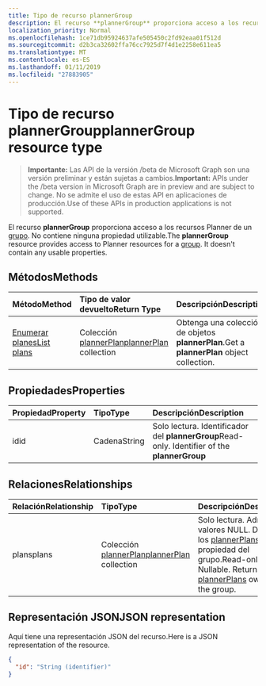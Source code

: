 ```yaml
---
title: Tipo de recurso plannerGroup
description: El recurso **plannerGroup** proporciona acceso a los recursos de organizador para un grupo. No contiene todas las propiedades utilizables.
localization_priority: Normal
ms.openlocfilehash: 1ce71db95924637afe505450c2fd92eaa01f512d
ms.sourcegitcommit: d2b3ca32602ffa76cc7925d7f4d1e2258e611ea5
ms.translationtype: MT
ms.contentlocale: es-ES
ms.lasthandoff: 01/11/2019
ms.locfileid: "27883905"
---
```

# <a name="plannergroup-resource-type"></a><span data-ttu-id="1da7b-104">Tipo de recurso plannerGroup</span><span class="sxs-lookup"><span data-stu-id="1da7b-104">plannerGroup resource type</span></span>

> <span data-ttu-id="1da7b-105">**Importante:** Las API de la versión /beta de Microsoft Graph son una versión preliminar y están sujetas a cambios.</span><span class="sxs-lookup"><span data-stu-id="1da7b-105">**Important:** APIs under the /beta version in Microsoft Graph are in preview and are subject to change.</span></span> <span data-ttu-id="1da7b-106">No se admite el uso de estas API en aplicaciones de producción.</span><span class="sxs-lookup"><span data-stu-id="1da7b-106">Use of these APIs in production applications is not supported.</span></span>

<span data-ttu-id="1da7b-p103">El recurso **plannerGroup** proporciona acceso a los recursos Planner de un [grupo](group.md). No contiene ninguna propiedad utilizable.</span><span class="sxs-lookup"><span data-stu-id="1da7b-p103">The **plannerGroup** resource provides access to Planner resources for a [group](group.md). It doesn't contain any usable properties.</span></span>

## <a name="methods"></a><span data-ttu-id="1da7b-109">Métodos</span><span class="sxs-lookup"><span data-stu-id="1da7b-109">Methods</span></span>

| <span data-ttu-id="1da7b-110">Método</span><span class="sxs-lookup"><span data-stu-id="1da7b-110">Method</span></span>           | <span data-ttu-id="1da7b-111">Tipo de valor devuelto</span><span class="sxs-lookup"><span data-stu-id="1da7b-111">Return Type</span></span>    |<span data-ttu-id="1da7b-112">Descripción</span><span class="sxs-lookup"><span data-stu-id="1da7b-112">Description</span></span>|
|:---------------|:--------|:----------|
|[<span data-ttu-id="1da7b-113">Enumerar planes</span><span class="sxs-lookup"><span data-stu-id="1da7b-113">List plans</span></span>](../api/plannergroup-list-plans.md) |<span data-ttu-id="1da7b-114">Colección [plannerPlan](plannerplan.md)</span><span class="sxs-lookup"><span data-stu-id="1da7b-114">[plannerPlan](plannerplan.md) collection</span></span>| <span data-ttu-id="1da7b-115">Obtenga una colección de objetos **plannerPlan**.</span><span class="sxs-lookup"><span data-stu-id="1da7b-115">Get a **plannerPlan** object collection.</span></span>|

## <a name="properties"></a><span data-ttu-id="1da7b-116">Propiedades</span><span class="sxs-lookup"><span data-stu-id="1da7b-116">Properties</span></span>
| <span data-ttu-id="1da7b-117">Propiedad</span><span class="sxs-lookup"><span data-stu-id="1da7b-117">Property</span></span>     | <span data-ttu-id="1da7b-118">Tipo</span><span class="sxs-lookup"><span data-stu-id="1da7b-118">Type</span></span>   |<span data-ttu-id="1da7b-119">Descripción</span><span class="sxs-lookup"><span data-stu-id="1da7b-119">Description</span></span>|
|:---------------|:--------|:----------|
|<span data-ttu-id="1da7b-120">id</span><span class="sxs-lookup"><span data-stu-id="1da7b-120">id</span></span>|<span data-ttu-id="1da7b-121">Cadena</span><span class="sxs-lookup"><span data-stu-id="1da7b-121">String</span></span>| <span data-ttu-id="1da7b-p104">Solo lectura. Identificador del **plannerGroup**</span><span class="sxs-lookup"><span data-stu-id="1da7b-p104">Read-only. Identifier of the **plannerGroup**</span></span>|

## <a name="relationships"></a><span data-ttu-id="1da7b-124">Relaciones</span><span class="sxs-lookup"><span data-stu-id="1da7b-124">Relationships</span></span>
| <span data-ttu-id="1da7b-125">Relación</span><span class="sxs-lookup"><span data-stu-id="1da7b-125">Relationship</span></span> | <span data-ttu-id="1da7b-126">Tipo</span><span class="sxs-lookup"><span data-stu-id="1da7b-126">Type</span></span>   |<span data-ttu-id="1da7b-127">Descripción</span><span class="sxs-lookup"><span data-stu-id="1da7b-127">Description</span></span>|
|:---------------|:--------|:----------|
|<span data-ttu-id="1da7b-128">plans</span><span class="sxs-lookup"><span data-stu-id="1da7b-128">plans</span></span>|<span data-ttu-id="1da7b-129">Colección [plannerPlan](plannerplan.md)</span><span class="sxs-lookup"><span data-stu-id="1da7b-129">[plannerPlan](plannerplan.md) collection</span></span>| <span data-ttu-id="1da7b-p105">Solo lectura. Admite valores NULL. Devuelve los [plannerPlans](plannerplan.md) propiedad del grupo.</span><span class="sxs-lookup"><span data-stu-id="1da7b-p105">Read-only. Nullable. Returns the [plannerPlans](plannerplan.md) owned by the group.</span></span>|

## <a name="json-representation"></a><span data-ttu-id="1da7b-133">Representación JSON</span><span class="sxs-lookup"><span data-stu-id="1da7b-133">JSON representation</span></span>
<span data-ttu-id="1da7b-134">Aquí tiene una representación JSON del recurso.</span><span class="sxs-lookup"><span data-stu-id="1da7b-134">Here is a JSON representation of the resource.</span></span>

<!-- {
  "blockType": "resource",
  "optionalProperties": [

  ],
  "@odata.type": "microsoft.graph.plannerGroup"
}-->

```json
{
  "id": "String (identifier)"
}

```

<!-- uuid: 8fcb5dbc-d5aa-4681-8e31-b001d5168d79
2015-10-25 14:57:30 UTC -->
<!-- {
  "type": "#page.annotation",
  "description": "plannerGroup resource",
  "keywords": "",
  "section": "documentation",
  "tocPath": ""
}-->
